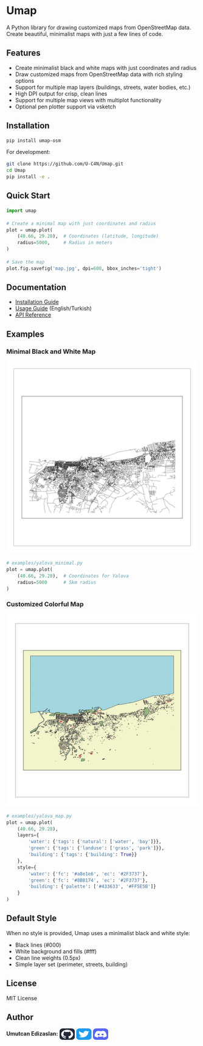 # Umap

A Python library for drawing customized maps from OpenStreetMap data. Create beautiful, minimalist maps with just a few lines of code.

## Features
- Create minimalist black and white maps with just coordinates and radius
- Draw customized maps from OpenStreetMap data with rich styling options
- Support for multiple map layers (buildings, streets, water bodies, etc.)
- High DPI output for crisp, clean lines
- Support for multiple map views with multiplot functionality
- Optional pen plotter support via vsketch

## Installation
```bash
pip install umap-osm
```

For development:
```bash
git clone https://github.com/U-C4N/Umap.git
cd Umap
pip install -e .
```

## Quick Start
```python
import umap

# Create a minimal map with just coordinates and radius
plot = umap.plot(
    (40.66, 29.28),  # Coordinates (latitude, longitude)
    radius=5000,     # Radius in meters
)

# Save the map
plot.fig.savefig('map.jpg', dpi=600, bbox_inches='tight')
```

## Documentation
- [Installation Guide](docs/installation.md)
- [Usage Guide](docs/usage.md) (English/Turkish)
- [API Reference](docs/api.md)

## Examples

### Minimal Black and White Map
![Minimal Style](examples/example2.jpg)
```python
# examples/yalova_minimal.py
plot = umap.plot(
    (40.66, 29.28),  # Coordinates for Yalova
    radius=5000      # 5km radius
)
```

### Customized Colorful Map
![Colorful Style](examples/yalova_map.png)
```python
# examples/yalova_map.py
plot = umap.plot(
    (40.66, 29.28),
    layers={
        'water': {'tags': {'natural': ['water', 'bay']}},
        'green': {'tags': {'landuse': ['grass', 'park']}},
        'building': {'tags': {'building': True}}
    },
    style={
        'water': {'fc': '#a8e1e6', 'ec': '#2F3737'},
        'green': {'fc': '#8BB174', 'ec': '#2F3737'},
        'building': {'palette': ['#433633', '#FF5E5B']}
    }
)
```

## Default Style
When no style is provided, Umap uses a minimalist black and white style:
- Black lines (#000)
- White background and fills (#fff)
- Clean line weights (0.5px)
- Simple layer set (perimeter, streets, building)

## License
MIT License

## Author

<p align="left">
<b>Umutcan Edizaslan:</b>
<a href="https://github.com/U-C4N" target="blank"><img align="center" src="https://raw.githubusercontent.com/tandpfun/skill-icons/main/icons/Github-Dark.svg" alt="TutTrue" height="30" width="40" /></a>
<a href="https://x.com/UEdizaslan" target="blank"><img align="center" src="https://raw.githubusercontent.com/tandpfun/skill-icons/main/icons/Twitter.svg" height="30" width="40" /></a>
<a href="https://discord.gg/2Tutcj6u" target="blank"><img align="center" src="https://raw.githubusercontent.com/tandpfun/skill-icons/main/icons/Discord.svg" height="30" width="40" /></a>
</p>
